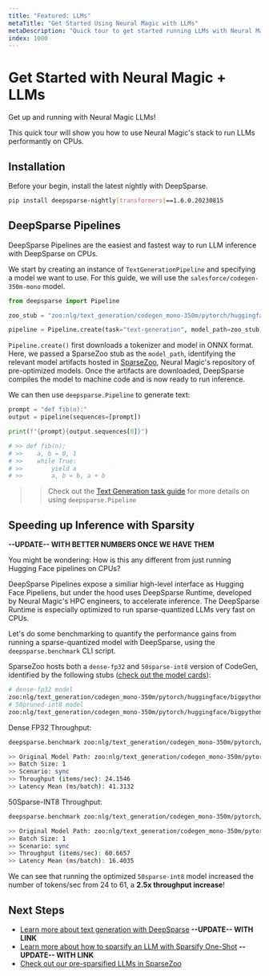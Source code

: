 ```yaml
---
title: "Featured: LLMs"
metaTitle: "Get Started Using Neural Magic with LLMs"
metaDescription: "Quick tour to get started running LLMs with Neural Magic"
index: 1000
---
```


# **Get Started with Neural Magic + LLMs**

Get up and running with Neural Magic LLMs! 

This quick tour will show you how to use Neural Magic's stack to run LLMs performantly on CPUs.

## **Installation**

Before your begin, install the latest nightly with DeepSparse.

```bash
pip install deepsparse-nightly[transformers]==1.6.0.20230815
```

## **DeepSparse Pipelines**

DeepSparse Pipelines are the easiest and fastest way to run LLM inference with DeepSparse on CPUs.

We start by creating an instance of `TextGenerationPipeline` and specifying a model we want to use. For this guide, we will use the `salesforce/codegen-350m-mono` model.

```python
from deepsparse import Pipeline

zoo_stub = "zoo:nlg/text_generation/codegen_mono-350m/pytorch/huggingface/bigpython_bigquery_thepile/pruned50_quant-none"

pipeline = Pipeline.create(task="text-generation", model_path=zoo_stub)
```

`Pipeline.create()` first downloads a tokenizer and model in ONNX format. Here, we passed a SparseZoo stub as the `model_path`, identifying the relevant model artifacts hosted in [SparseZoo](zoo:nlg/text_generation/codegen_mono-350m/pytorch/huggingface/bigpython_bigquery_thepile/pruned50_quant-none), Neural Magic's repository of pre-optimized models. Once the artifacts are downloaded, DeepSparse compiles the model to machine code and is now ready to run inference.

We can then use `deepsparse.Pipeline` to generate text:
```python
prompt = "def fib(n):"
output = pipeline(sequences=[prompt])

print(f"{prompt}{output.sequences[0]}")

# >> def fib(n):
# >>    a, b = 0, 1
# >>    while True:
# >>        yield a
# >>        a, b = b, a + b
```

>> Check out the [Text Generation task guide](tasks/text-generation/inference.md) for more details on using `deepsparse.Pipeline`

## **Speeding up Inference with Sparsity**

**--UPDATE-- WITH BETTER NUMBERS ONCE WE HAVE THEM**

You might be wondering: How is this any different from just running Hugging Face pipelines on CPUs?

DeepSparse Pipelines expose a similiar high-level interface as Hugging Face Pipeliens, but under the hood uses DeepSparse Runtime, developed by Neural Magic's HPC engineers, to accelerate inference. The DeepSparse Runtime is especially optimized to run sparse-quantized LLMs very fast on CPUs.

Let's do some benchmarking to quantify the performance gains from running a sparse-quantized model with DeepSparse, using the `deepsparse.benchmark` CLI script. 

SparseZoo hosts both a `dense-fp32` and `50sparse-int8` version of CodeGen, identified by the following stubs ([check out the model cards](https://sparsezoo.neuralmagic.com/?useCase=text_generation&datasets=bigpython_bigquery_thepile&architectures=codegen_mono&subArchitectures=350m&ungrouped=true&sort=null)):

```bash
# dense-fp32 model
zoo:nlg/text_generation/codegen_mono-350m/pytorch/huggingface/bigpython_bigquery_thepile/base-none
# 50pruned-int8 model
zoo:nlg/text_generation/codegen_mono-350m/pytorch/huggingface/bigpython_bigquery_thepile/pruned50_quant-none
```

Dense FP32 Throughput:
```bash
deepsparse.benchmark zoo:nlg/text_generation/codegen_mono-350m/pytorch/huggingface/bigpython_bigquery_thepile/base-none

>> Original Model Path: zoo:nlg/text_generation/codegen_mono-350m/pytorch/huggingface/bigpython_bigquery_thepile/base-none
>> Batch Size: 1
>> Scenario: sync
>> Throughput (items/sec): 24.1546
>> Latency Mean (ms/batch): 41.3132
```

50Sparse-INT8 Throughput:
```bash
deepsparse.benchmark zoo:nlg/text_generation/codegen_mono-350m/pytorch/huggingface/bigpython_bigquery_thepile/pruned50_quant-none

>> Original Model Path: zoo:nlg/text_generation/codegen_mono-350m/pytorch/huggingface/bigpython_bigquery_thepile/pruned50_quant-none
>> Batch Size: 1
>> Scenario: sync
>> Throughput (items/sec): 60.6657
>> Latency Mean (ms/batch): 16.4035
```

We can see that running the optimized `50sparse-int8` model increased the number of tokens/sec from 24 to 61, a **2.5x throughput increase**!

## **Next Steps**

- [Learn more about text generation with DeepSparse]() **--UPDATE-- WITH LINK**
- [Learn more about how to sparsify an LLM with Sparsify One-Shot]() **--UPDATE-- WITH LINK**
- [Check out our pre-sparsified LLMs in SparseZoo](https://sparsezoo.neuralmagic.com/?useCase=text_generation)
